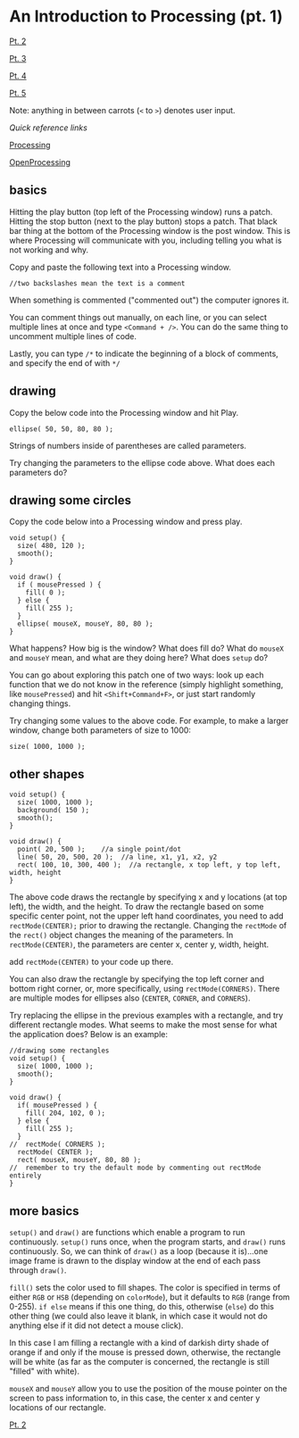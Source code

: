 # An Introduction to Processing (pt. 1)

[Pt. 2](pt2.md)

[Pt. 3](pt3.md)

[Pt. 4](pt4.md)

[Pt. 5](pt5.md)

Note: anything in between carrots (`<` to `>`) denotes user input.

*Quick reference links*

[Processing](http://processing.org/)

[OpenProcessing](http://www.openprocessing.org/)

## basics

Hitting the play button (top left of the Processing window) runs a patch. Hitting the stop button (next to the play button) stops a patch. That black bar thing at the bottom of the Processing window is the post window. This is where Processing will communicate with you, including telling you what is not working and why.

Copy and paste the following text into a Processing window.

`//two backslashes mean the text is a comment`

When something is commented ("commented out") the computer ignores it.

You can comment things out manually, on each line, or you can select multiple lines at once and type `<Command + />`. You can do the same thing to uncomment multiple lines of code.

Lastly, you can type `/*` to indicate the beginning of a block of comments, and specify the end of with `*/`

## drawing

Copy the below code into the Processing window and hit Play.

`ellipse( 50, 50, 80, 80 );`

Strings of numbers inside of parentheses are called parameters.

Try changing the parameters to the ellipse code above. What does each parameters do?

## drawing some circles

Copy the code below into a Processing window and press play.

```
void setup() {
  size( 480, 120 );
  smooth();
}

void draw() {
  if ( mousePressed ) {
    fill( 0 );
  } else {
    fill( 255 );
  }
  ellipse( mouseX, mouseY, 80, 80 );
}
```

What happens?
How big is the window?
What does fill do?
What do `mouseX` and `mouseY` mean, and what are they doing here?
What does `setup` do?

You can go about exploring this patch one of two ways: look up each function that we do not know in the reference (simply highlight something, like `mousePressed`) and hit `<Shift+Command+F>`, or just start randomly changing things.

Try changing some values to the above code. For example, to make a larger window, change both parameters of size to 1000:

`size( 1000, 1000 );`

## other shapes
```
void setup() {
  size( 1000, 1000 );
  background( 150 );
  smooth();
}

void draw() {
  point( 20, 500 );    //a single point/dot
  line( 50, 20, 500, 20 );  //a line, x1, y1, x2, y2
  rect( 100, 10, 300, 400 );  //a rectangle, x top left, y top left, width, height
}
```

The above code draws the rectangle by specifying x and y locations (at top left), the width, and the height. To draw the rectangle based on some specific center point, not the upper left hand coordinates, you need to add `rectMode(CENTER);` prior to drawing the rectangle. Changing the `rectMode` of the `rect()` object changes the meaning of the parameters. In `rectMode(CENTER)`, the parameters are center x, center y, width, height.

add `rectMode(CENTER)` to your code up there.

You can also draw the rectangle by specifying the top left corner and bottom right corner, or, more specifically, using `rectMode(CORNERS)`. There are multiple modes for ellipses also (`CENTER`, `CORNER`, and `CORNERS`).

Try replacing the ellipse in the previous examples with a rectangle, and try different rectangle modes. What seems to make the most sense for what the application does?
Below is an example:

```
//drawing some rectangles
void setup() {
  size( 1000, 1000 );
  smooth();
}

void draw() {
  if( mousePressed ) {
    fill( 204, 102, 0 );
  } else {
    fill( 255 );
  }
//  rectMode( CORNERS );
  rectMode( CENTER );
  rect( mouseX, mouseY, 80, 80 );
//  remember to try the default mode by commenting out rectMode entirely
}
```
## more basics

`setup()` and `draw()` are functions which enable a program to run continuously. `setup()` runs once, when the program starts, and `draw()` runs continuously. So, we can think of `draw()` as a loop (because it is)...one image frame is drawn to the display window at the end of each pass through `draw()`.

`fill()` sets the color used to fill shapes. The color is specified in terms of either `RGB` or `HSB` (depending on `colorMode`), but it defaults to `RGB` (range from 0-255).
`if else` means if this one thing, do this, otherwise (`else`) do this other thing (we could also leave it blank, in which case it would not do anything else if it did not detect a mouse click).

In this case I am filling a rectangle with a kind of darkish dirty shade of orange if and only if the mouse is pressed down, otherwise, the rectangle will be white (as far as the computer is concerned, the rectangle is still "filled" with white).

`mouseX` and `mouseY` allow you to use the position of the mouse pointer on the screen to pass information to, in this case, the center x and center y locations of our rectangle.

[Pt. 2](pt2.md)